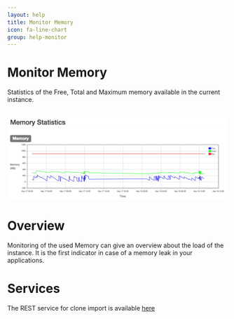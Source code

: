 ```yaml
---
layout: help
title: Monitor Memory
icon: fa-line-chart
group: help-monitor
---
```


Monitor Memory
===

Statistics of the Free, Total and Maximum memory available in the current instance.


<br>
	<img class="img-responsive" src="/help/images/monitor/monitor_memory.png"/>
<br>

Overview
=====

Monitoring of the used Memory can give an overview about the load of the instance. It is the first indicator in case of a memory leak in your applications.


Services
====

The REST service for clone import is available [here](service_memory.html)
